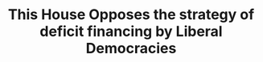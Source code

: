 ---
title: "This House Opposes the strategy of deficit financing by Liberal Democracies"
infoslide: "Deficit financing is a deliberate voluntary strategy used by governments to finance their budget deficits or shortfalls in revenue by borrowing money rather than reducing expenditures or increasing taxes, in order to achieve specific economic and social objectives."
round: "Semis"
weight: 12
videos: ['ZEn_RGIUKaQ']
tags: ['Economy']
layout: "motion"
categories: ["motions"]
---